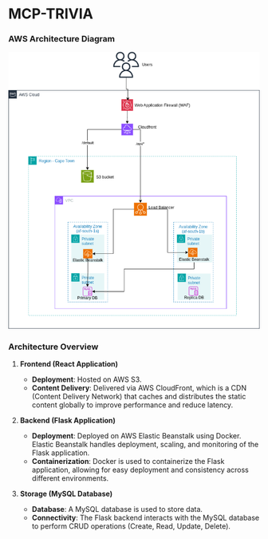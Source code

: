 # MCP-TRIVIA

### **AWS Architecture Diagram**
![Architecture Diagram](./infrastructure/mcp_trivia_architecture.drawio.png)

### **Architecture Overview**

1. **Frontend (React Application)**
   - **Deployment**: Hosted on AWS S3.
   - **Content Delivery**: Delivered via AWS CloudFront, which is a CDN (Content Delivery Network) that caches and distributes the static content globally to improve performance and reduce latency.

2. **Backend (Flask Application)**
   - **Deployment**: Deployed on AWS Elastic Beanstalk using Docker. Elastic Beanstalk handles deployment, scaling, and monitoring of the Flask application.
   - **Containerization**: Docker is used to containerize the Flask application, allowing for easy deployment and consistency across different environments.

3. **Storage (MySQL Database)**
   - **Database**: A MySQL database is used to store data.
   - **Connectivity**: The Flask backend interacts with the MySQL database to perform CRUD operations (Create, Read, Update, Delete).





